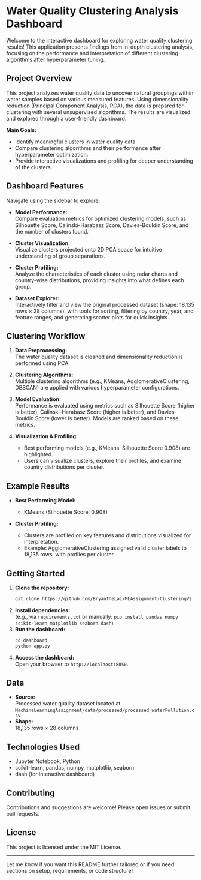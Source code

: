 
# Water Quality Clustering Analysis Dashboard

Welcome to the interactive dashboard for exploring water quality clustering results! This application presents findings from in-depth clustering analysis, focusing on the performance and interpretation of different clustering algorithms after hyperparameter tuning.

## Project Overview

This project analyzes water quality data to uncover natural groupings within water samples based on various measured features. Using dimensionality reduction (Principal Component Analysis, PCA), the data is prepared for clustering with several unsupervised algorithms. The results are visualized and explored through a user-friendly dashboard.

**Main Goals:**
- Identify meaningful clusters in water quality data.
- Compare clustering algorithms and their performance after hyperparameter optimization.
- Provide interactive visualizations and profiling for deeper understanding of the clusters.

## Dashboard Features

Navigate using the sidebar to explore:

- **Model Performance:**  
  Compare evaluation metrics for optimized clustering models, such as Silhouette Score, Calinski-Harabasz Score, Davies-Bouldin Score, and the number of clusters found.

- **Cluster Visualization:**  
  Visualize clusters projected onto 2D PCA space for intuitive understanding of group separations.

- **Cluster Profiling:**  
  Analyze the characteristics of each cluster using radar charts and country-wise distributions, providing insights into what defines each group.

- **Dataset Explorer:**  
  Interactively filter and view the original processed dataset (shape: 18,135 rows × 28 columns), with tools for sorting, filtering by country, year, and feature ranges, and generating scatter plots for quick insights.

## Clustering Workflow

1. **Data Preprocessing:**  
   The water quality dataset is cleaned and dimensionality reduction is performed using PCA.

2. **Clustering Algorithms:**  
   Multiple clustering algorithms (e.g., KMeans, AgglomerativeClustering, DBSCAN) are applied with various hyperparameter configurations.

3. **Model Evaluation:**  
   Performance is evaluated using metrics such as Silhouette Score (higher is better), Calinski-Harabasz Score (higher is better), and Davies-Bouldin Score (lower is better). Models are ranked based on these metrics.

4. **Visualization & Profiling:**  
   - Best performing models (e.g., KMeans: Silhouette Score 0.908) are highlighted.
   - Users can visualize clusters, explore their profiles, and examine country distributions per cluster.

## Example Results

- **Best Performing Model:**  
  - KMeans (Silhouette Score: 0.908)

- **Cluster Profiling:**  
  - Clusters are profiled on key features and distributions visualized for interpretation.
  - Example: AgglomerativeClustering assigned valid cluster labels to 18,135 rows, with profiles per cluster.

## Getting Started

1. **Clone the repository:**
   ```bash
   git clone https://github.com/BryanTheLai/MLAssignment-ClusteringV2.git
   ```
2. **Install dependencies:**  
   (e.g., via `requirements.txt` or manually: `pip install pandas numpy scikit-learn matplotlib seaborn dash`)
3. **Run the dashboard:**
   ```bash
   cd dashboard
   python app.py
   ```
4. **Access the dashboard:**  
   Open your browser to `http://localhost:8050`.

## Data

- **Source:**  
  Processed water quality dataset located at `MachineLearningAssignment/data/processed/processed_waterPollution.csv`
- **Shape:**  
  18,135 rows × 28 columns

## Technologies Used

- Jupyter Notebook, Python
- scikit-learn, pandas, numpy, matplotlib, seaborn
- dash (for interactive dashboard)

## Contributing

Contributions and suggestions are welcome! Please open issues or submit pull requests.

## License

This project is licensed under the MIT License.

---

Let me know if you want this README further tailored or if you need sections on setup, requirements, or code structure!
